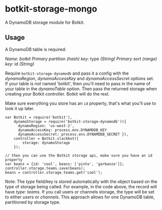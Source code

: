 # botkit-storage-mongo

A DynamoDB storage module for Botkit.

## Usage

A DynamoDB table is required:

*Name:* _botkit_
*Primary partition (hash) key:* type _(String)_
*Primary sort (range) key:* id _(String)_

Require `botkit-storage-dynamodb` and pass it a config with the _dynamoRegion_, _dynamoAccessKey_ and _dynamoAccessSecret_ options set. If your table is *_not_* named 'botkit', then you'll need to pass in the name of your table in the _dynamoTable_ option. Then pass the returned storage when creating your Botkit controller. Botkit will do the rest.

Make sure everything you store has an `id` property, that's what you'll use to look it up later.

```
var Botkit = require('botkit'),
    dynamoStorage = require('botkit-storage-dynamodb')({
      dynamoRegion: 'us-west-2',
      dynamoAccessKey: process.env.DYNAMODB_KEY
      dynamoAccessSecret: process.env.DYNAMODB_SECRET }),
    controller = Botkit.slackbot({
        storage: dynamoStorage
    });
```

```
// then you can use the Botkit storage api, make sure you have an id property
var beans = {id: 'cool', beans: ['pinto', 'garbanzo']};
controller.storage.teams.save(beans);
beans = controller.storage.teams.get('cool');
```

Note: The _type_ field/key is stored automatically with the object based on the type of storage being called. For example, in the code above, the record will have _type: teams_. If you call users or channels storage, the type will be set to either _users_ or _channels_. This approach allows for one DynamoDB table, partitioned by storage type.
